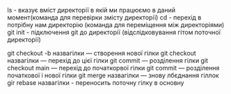 ls - вказує вміст директорії в якій ми працюємо в даний момент(команда для перевірки змісту директорії)
cd - перехід в потрібну нам директорію (команда для переміщення між директоріями)
git init - підключення git до директорії (відслідковування гітом поточної директорії)


git checkout -b назвагілки — створення нової гілки
git checkout назвагілки — перехід до цієї гілки
git commit — розділення гілки
git checkout main — перехід до початкорвої гілки
git commit — розділення початкової і нової гілки
git merge назвагілки — знову лбєднання гіллок
gir rebase назвагілки - переносить поточну гілку в основну
